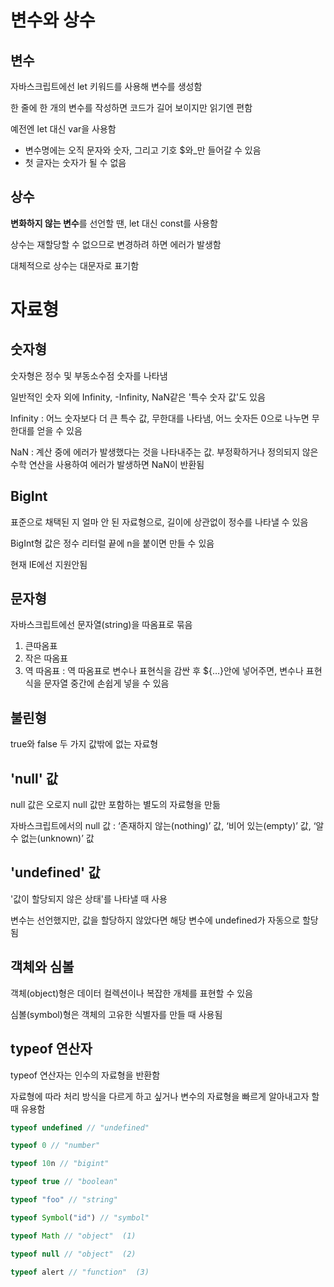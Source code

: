# 변수와 상수

## 변수

자바스크립트에선 let 키워드를 사용해 변수를 생성함

한 줄에 한 개의 변수를 작성하면 코드가 길어 보이지만 읽기엔 편함

예전엔 let 대신 var을 사용함

- 변수명에는 오직 문자와 숫자, 그리고 기호 $와_만 들어갈 수 있음
- 첫 글자는 숫자가 될 수 없음

## 상수

**변화하지 않는 변수**를 선언할 땐, let 대신 const를 사용함

상수는 재할당할 수 없으므로 변경하려 하면 에러가 발생함

대체적으로 상수는 대문자로 표기함

# 자료형

## 숫자형

숫자형은 정수 및 부동소수점 숫자를 나타냄

일반적인 숫자 외에 Infinity, -Infinity, NaN같은 '특수 숫자 값'도 있음

Infinity : 어느 숫자보다 더 큰 특수 값, 무한대를 나타냄, 어느 숫자든 0으로 나누면 무한대를 얻을 수 있음

NaN : 계산 중에 에러가 발생했다는 것을 나타내주는 값. 부정확하거나 정의되지 않은 수학 연산을 사용하여 에러가 발생하면 NaN이 반환됨

## BigInt

표준으로 채택된 지 얼마 안 된 자료형으로, 길이에 상관없이 정수를 나타낼 수 있음

BigInt형 값은 정수 리터럴 끝에 n을 붙이면 만들 수 있음

현재 IE에선 지원안됨

## 문자형

자바스크립트에선 문자열(string)을 따옴표로 묶음

1. 큰따옴표
2. 작은 따옴표
3. 역 따옴표 : 역 따옴표로 변수나 표현식을 감싼 후 ${…}안에 넣어주면, 변수나 표현식을 문자열 중간에 손쉽게 넣을 수 있음

## 불린형

true와 false 두 가지 값밖에 없는 자료형

## 'null' 값

null 값은 오로지 null 값만 포함하는 별도의 자료형을 만듦

자바스크립트에서의 null 값 : ‘존재하지 않는(nothing)’ 값, ‘비어 있는(empty)’ 값, ‘알 수 없는(unknown)’ 값

## 'undefined' 값

'값이 할당되지 않은 상태'를 나타낼 때 사용

변수는 선언했지만, 값을 할당하지 않았다면 해당 변수에 undefined가 자동으로 할당됨

## 객체와 심볼

객체(object)형은 데이터 컬렉션이나 복잡한 개체를 표현할 수 있음

심볼(symbol)형은 객체의 고유한 식별자를 만들 때 사용됨

## typeof 연산자

typeof 연산자는 인수의 자료형을 반환함

자료형에 따라 처리 방식을 다르게 하고 싶거나 변수의 자료형을 빠르게 알아내고자 할 때 유용함

```jsx
typeof undefined // "undefined"

typeof 0 // "number"

typeof 10n // "bigint"

typeof true // "boolean"

typeof "foo" // "string"

typeof Symbol("id") // "symbol"

typeof Math // "object"  (1)

typeof null // "object"  (2)

typeof alert // "function"  (3)
```
